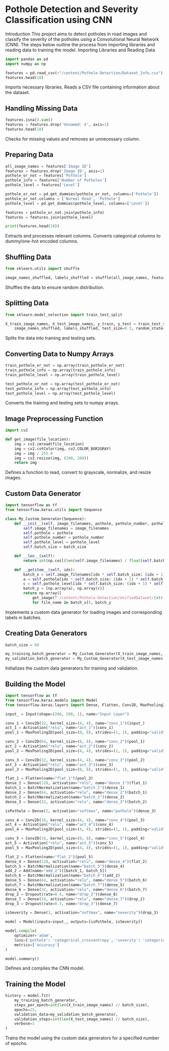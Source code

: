 # Pothole Detection and Severity Classification using CNN 
Introduction 
This project aims to detect potholes in road images and classify the severity of the potholes using a Convolutional Neural Network (CNN). The steps below outline the process from importing libraries and reading data to training the model.
Importing Libraries and Reading Data 
```python
import pandas as pd
import numpy as np

features = pd.read_csv(r"/content/Pothole-Detection/Dataset_Info.csv")
features.head(10)
```
Imports necessary libraries.
Reads a CSV file containing information about the dataset.
## Handling Missing Data 
```python
features.isna().sum()
features = features.drop('Unnamed: 4', axis=1)
features.head(10)
```
Checks for missing values and removes an unnecessary column. 
## Preparing Data 
```python
all_image_names = features['Image ID']
features = features.drop('Image ID', axis=1)
pothole_or_not = features['Pothole']
pothole_info = features['Number of Potholes']
pothole_level = features['Level']

pothole_or_not = pd.get_dummies(pothole_or_not, columns=['Pothole'])
pothole_or_not.columns = ['Normal Road', 'Pothole']
pothole_level = pd.get_dummies(pothole_level, columns=['Level'])

features = pothole_or_not.join(pothole_info)
features = features.join(pothole_level)

print(features.head(10))
```
Extracts and processes relevant columns.
Converts categorical columns to dummy/one-hot encoded columns. 
## Shuffling Data
```python
from sklearn.utils import shuffle

image_names_shuffled, labels_shuffled = shuffle(all_image_names, features)
```
Shuffles the data to ensure random distribution. 
## Splitting Data 
```python
from sklearn.model_selection import train_test_split

X_train_image_names, X_test_image_names, y_train, y_test = train_test_split(
    image_names_shuffled, labels_shuffled, test_size=0.3, random_state=1)
```
Splits the data into training and testing sets. 
## Converting Data to Numpy Arrays 
```python
train_pothole_or_not = np.array(train_pothole_or_not)
train_pothole_info = np.array(train_pothole_info)
train_pothole_level = np.array(train_pothole_level)

test_pothole_or_not = np.array(test_pothole_or_not)
test_pothole_info = np.array(test_pothole_info)
test_pothole_level = np.array(test_pothole_level)
```
Converts the training and testing sets to numpy arrays. 
## Image Preprocessing Function 
```python
import cv2

def get_image(file_location):
    img = cv2.imread(file_location)
    img = cv2.cvtColor(img, cv2.COLOR_BGR2GRAY)
    img = img / 255.0
    img = cv2.resize(img, (200, 200))
    return img
```
Defines a function to read, convert to grayscale, normalize, and resize images. 
## Custom Data Generator 
```python
import tensorflow as tf
from tensorflow.keras.utils import Sequence

class My_Custom_Generator(Sequence):
    def __init__(self, image_filenames, pothole, pothole_number, pothole_level, batch_size=128):
        self.image_filenames = image_filenames
        self.pothole = pothole
        self.pothole_number = pothole_number
        self.pothole_level = pothole_level
        self.batch_size = batch_size

    def __len__(self):
        return int(np.ceil(len(self.image_filenames) / float(self.batch_size)))

    def __getitem__(self, idx):
        batch_x = self.image_filenames[idx * self.batch_size: (idx + 1) * self.batch_size]
        a = self.pothole[idx * self.batch_size: (idx + 1) * self.batch_size]
        c = self.pothole_level[idx * self.batch_size: (idx + 1) * self.batch_size]
        batch_y = [np.array(a), np.array(c)]
        return np.array([
            get_image(f'/content/Pothole-Detection/UnifiedDataset/{str(file_name)}.jpg')
            for file_name in batch_x]), batch_y
```
Implements a custom data generator for loading images and corresponding labels in batches. 
## Creating Data Generators 
```python
batch_size = 60

my_training_batch_generator = My_Custom_Generator(X_train_image_names, train_pothole_or_not, train_pothole_info, train_pothole_level, batch_size)
my_validation_batch_generator = My_Custom_Generator(X_test_image_names, test_pothole_or_not, test_pothole_info, test_pothole_level, batch_size)
```
Initializes the custom data generators for training and validation. 
## Building the Model 
```python
import tensorflow as tf
from tensorflow.keras.models import Model
from tensorflow.keras.layers import Dense, Flatten, Conv2D, MaxPooling2D, Dropout, Input, Activation, Add, BatchNormalization

input_ = Input(shape=(200, 200, 1), name="Input Layer")

conv_1 = Conv2D(32, kernel_size=(4, 4), name="conv_1")(input_)
act_1 = Activation("relu", name="act_1")(conv_1)
pool_1 = MaxPooling2D(pool_size=(8, 8), strides=(1, 1), padding="valid", name="pool_1")(act_1)

conv_2 = Conv2D(64, kernel_size=(8, 8), name="conv_2")(pool_1)
act_2 = Activation("relu", name="act_2")(conv_2)
pool_2 = MaxPooling2D(pool_size=(4, 4), strides=(1, 1), padding="valid", name="pool_2")(act_2)

conv_3 = Conv2D(32, kernel_size=(4, 4), name="conv_3")(pool_2)
act_3 = Activation("relu", name="act_3")(conv_3)
pool_3 = MaxPooling2D(pool_size=(8, 8), strides=(1, 1), padding="valid", name="pool_3")(act_3)

flat_1 = Flatten(name="flat_1")(pool_3)
dense_1 = Dense(128, activation="relu", name="dense_1")(flat_1)
batch_1 = BatchNormalization(name="batch_1")(dense_1)
dense_2 = Dense(64, activation="relu", name="dense_2")(batch_1)
batch_2 = BatchNormalization(name="batch_2")(dense_2)
dense_3 = Dense(32, activation="relu", name="dense_3")(batch_2)

isPothole = Dense(2, activation="softmax", name="pothole")(dense_3)

conv_4 = Conv2D(16, kernel_size=(4, 4), name="conv_4")(pool_3)
act_4 = Activation("relu", name="act_4")(conv_4)
pool_4 = MaxPooling2D(pool_size=(4, 4), strides=(1, 1), padding="valid", name="pool_4")(act_4)

conv_5 = Conv2D(16, kernel_size=(8, 8), name="conv_5")(pool_4)
act_5 = Activation("relu", name="act_5")(conv_5)
pool_5 = MaxPooling2D(pool_size=(4, 4), strides=(1, 1), padding="valid", name="pool_5")(act_5)

flat_2 = Flatten(name="flat_2")(pool_5)
dense_4 = Dense(128, activation="relu", name="dense_4")(flat_2)
batch_5 = BatchNormalization(name="batch_5")(dense_4)
add_2 = Add(name="add_2")([batch_1, batch_5])
batch_6 = BatchNormalization(name="batch_6")(add_2)
dense_5 = Dense(64, activation="relu", name="dense_5")(batch_6)
batch_7 = BatchNormalization(name="batch_7")(dense_5)
dense_6 = Dense(32, activation="relu", name="dense_6")(batch_7)
drop_2 = Dropout(rate=0.4, name="drop_2")(dense_6)
dense_7 = Dense(16, activation="relu", name="dense_7")(drop_2)
drop_3 = Dropout(rate=0.3, name="drop_3")(dense_7)

isSeverity = Dense(3, activation="softmax", name="severity")(drop_3)

model = Model(inputs=input_, outputs=[isPothole, isSeverity])

model.compile(
    optimizer='adam',
    loss={'pothole': 'categorical_crossentropy', 'severity': 'categorical_crossentropy'},
    metrics=['accuracy']
)

model.summary()
```
Defines and compiles the CNN model. 
## Training the Model 
```python
history = model.fit(
    my_training_batch_generator,
    steps_per_epoch=int(len(X_train_image_names) // batch_size),
    epochs=25,
    validation_data=my_validation_batch_generator,
    validation_steps=int(len(X_test_image_names) // batch_size),
    verbose=1
)
```
Trains the model using the custom data generators for a specified number of epochs.





























